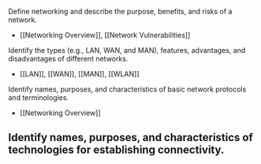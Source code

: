 
Define networking and describe the purpose, benefits, and risks of a network.
- [[Networking Overview]], [[Network Vulnerabilities]]

Identify the types (e.g., LAN, WAN, and MAN), features, advantages, and disadvantages of different networks.
- [[LAN]], [[WAN]], [[MAN]], [[WLAN]]

Identify names, purposes, and characteristics of basic network protocols and terminologies.
- [[Networking Overview]]

Identify names, purposes, and characteristics of technologies for establishing connectivity.
- 

